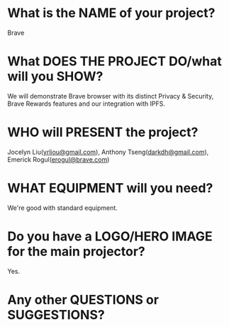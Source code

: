 # What is the NAME of your project?
Brave

# What DOES THE PROJECT DO/what will you SHOW?
We will demonstrate Brave browser with its distinct Privacy & Security, Brave Rewards features and our integration with IPFS.

# WHO will PRESENT the project?
Jocelyn Liu(yrliou@gmail.com), Anthony Tseng(darkdh@gmail.com), Emerick Rogul(erogul@brave.com)

# WHAT EQUIPMENT will you need?
We're good with standard equipment. 

# Do you have a LOGO/HERO IMAGE for the main projector?
Yes.

# Any other QUESTIONS or SUGGESTIONS?
